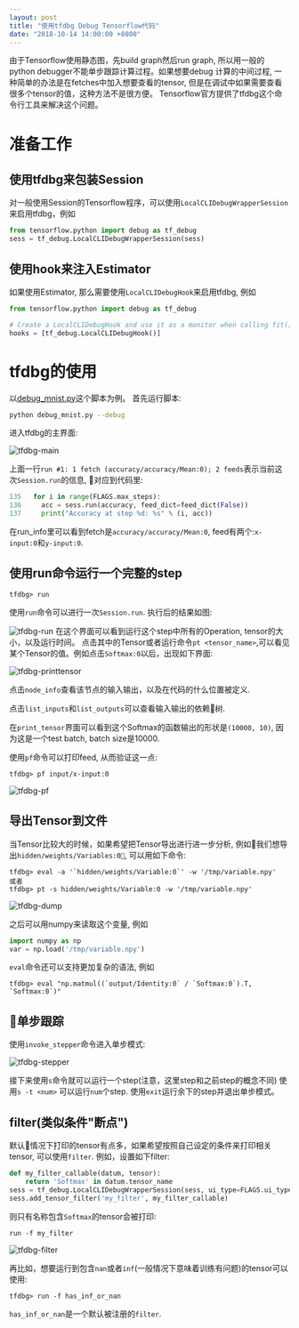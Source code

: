 ```yaml
---
layout: post
title: "使用tfdbg Debug Tensorflow代码"
date: "2018-10-14 14:00:00 +0800"
---
```


由于Tensorflow使用静态图，先build graph然后run graph, 所以用一般的python debugger不能单步跟踪计算过程。如果想要debug
计算的中间过程, 一种简单的办法是在fetches中加入想要查看的tensor, 但是在调试中如果需要查看很多个tensor的值，这种方法不是很方便。
Tensorflow官方提供了tfdbg这个命令行工具来解决这个问题。

# 准备工作
## 使用tfdbg来包装Session
对一般使用Session的Tensorflow程序，可以使用`LocalCLIDebugWrapperSession`来启用tfdbg，例如

```python
from tensorflow.python import debug as tf_debug
sess = tf_debug.LocalCLIDebugWrapperSession(sess)
```

## 使用hook来注入Estimator
如果使用Estimator, 那么需要使用`LocalCLIDebugHook`来启用tfdbg, 例如

```python
from tensorflow.python import debug as tf_debug

# Create a LocalCLIDebugHook and use it as a monitor when calling fit().
hooks = [tf_debug.LocalCLIDebugHook()]
```

# tfdbg的使用
以[debug_mnist.py](https://github.com/tensorflow/tensorflow/blob/master/tensorflow/python/debug/examples/debug_mnist.py)这个脚本为例。
首先运行脚本:
```bash
python debug_mnist.py --debug
```
进入tfdbg的主界面:

![tfdbg-main](/images/tfdbg-main.png)

上面一行`run #1: 1 fetch (accuracy/accuracy/Mean:0); 2 feeds`表示当前这次`Session.run`的信息, 对应到代码里:

```python
135   for i in range(FLAGS.max_steps):
136     acc = sess.run(accuracy, feed_dict=feed_dict(False))
137     print("Accuracy at step %d: %s" % (i, acc))
```

在run_info里可以看到fetch是`accuracy/accuracy/Mean:0`, feed有两个:`x-input:0`和`y-input:0`.

## 使用run命令运行一个完整的step
```
tfdbg> run
```
使用`run`命令可以进行一次`Session.run`. 执行后的结果如图:

![tfdbg-run](/images/tfdbg-run.png)
在这个界面可以看到运行这个step中所有的Operation, tensor的大小，以及运行时间。
点击其中的Tensor或者运行命令`pt <tensor_name>`,可以看见某个Tensor的值。例如点击`Softmax:0`以后，出现如下界面:

![tfdbg-printtensor](/images/tfdbg-printtensor.png)

点击`node_info`查看该节点的输入输出，以及在代码的什么位置被定义.

点击`list_inputs`和`list_outputs`可以查看输入输出的依赖树.

在`print_tensor`界面可以看到这个Softmax的函数输出的形状是`(10000, 10)`, 因为这是一个test batch, batch size是10000.

使用`pf`命令可以打印feed, 从而验证这一点:
```
tfdbg> pf input/x-input:0
```

![tfdbg-pf](/images/tfdbg-pf.png)

## 导出Tensor到文件
当Tensor比较大的时候，如果希望把Tensor导出进行进一步分析, 例如我们想导出`hidden/weights/Variables:0`, 可以用如下命令:

```
tfdbg> eval -a '`hidden/weights/Variable:0`' -w '/tmp/variable.npy'
或者
tfdbg> pt -s hidden/weights/Variable:0 -w '/tmp/variable.npy'
```

![tfdbg-dump](/images/tfdbg-dump.png)

之后可以用numpy来读取这个变量, 例如
```python
import numpy as np
var = np.load('/tmp/variable.npy')
```

`eval`命令还可以支持更加复杂的语法, 例如
```
tfdbg> eval "np.matmul((`output/Identity:0` / `Softmax:0`).T, `Softmax:0`)"
```

## 单步跟踪
使用`invoke_stepper`命令进入单步模式:

![tfdbg-stepper](/images/tfdbg-stepper.png)

接下来使用`s`命令就可以运行一个step(注意，这里step和之前step的概念不同)
使用`s -t <num>` 可以运行`num`个step.
使用`exit`运行余下的step并退出单步模式。

## filter(类似条件"断点")
默认情况下打印的tensor有点多，如果希望按照自己设定的条件来打印相关tensor, 可以使用`filter`. 例如，设置如下filter:

```python
def my_filter_callable(datum, tensor):
    return 'Softmax' in datum.tensor_name
sess = tf_debug.LocalCLIDebugWrapperSession(sess, ui_type=FLAGS.ui_type)
sess.add_tensor_filter('my_filter', my_filter_callable)
```

则只有名称包含`Softmax`的tensor会被打印:

```
run -f my_filter
```

![tfdbg-filter](/images/tfdbg-filter.png)

再比如，想要运行到包含`nan`或者`inf`(一般情况下意味着训练有问题)的tensor可以使用:
```
tfdbg> run -f has_inf_or_nan
```

`has_inf_or_nan`是一个默认被注册的`filter`.